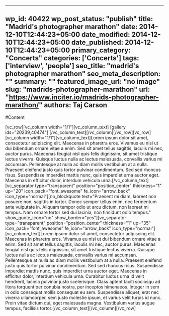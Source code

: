 
---
wp_id: 40422
wp_post_status: "publish" 
title: "Madrid's photographer marathon"
date: 2014-12-10T12:44:23+05:00
date_modified: 2014-12-10T12:44:23+05:00
date_published: 2014-12-10T12:44:23+05:00
primary_category: "Concerts"
categories: ['Concerts'] 
tags: ['interview', 'people']
seo_title: "madrid's photographer marathon"
seo_meta_description: ""
summary: ""
featured_image_url: "no image"
slug: "madrids-photographer-marathon"
url: "https://www.inciter.io/madrids-photographer-marathon/"
authors: Taj Carson
---

#Content

[vc_row][vc_column width="1/1"][vc_column_text]
[gallery ids="20239,40474"]
[/vc_column_text][/vc_column][/vc_row][vc_row][vc_column width="1/1"][vc_column_text]Lorem ipsum dolor sit amet, consectetur adipiscing elit. Maecenas in pharetra eros. Vivamus eu nisi ut dui bibendum ornare vitae a enim. Sed sit amet tellus sagittis, iaculis mi nec, auctor purus. Maecenas feugiat nisl quis felis dignissim, sit amet tristique lectus viverra. Quisque luctus nulla ac lectus malesuada, convallis varius mi accumsan. Pellentesque at nulla ac diam mollis vestibulum at a nulla. Praesent eleifend justo quis tortor pulvinar condimentum. Sed sed rhoncus risus. Suspendisse imperdiet mattis nunc, quis imperdiet urna auctor eget. Maecenas in efficitur dolor, interdum vehicula urna.[/vc_column_text][vc_separator type="transparent" position="position_center" thickness="1" up="20" icon_pack="font_awesome" fe_icon="arrow_back" icon_type="normal"][no_blockquote text="Praesent mi diam, laoreet non posuere non, sagittis in tortor. Donec semper tellus enim, nec fermentum ante vulputate in. Aliquam tempor odio ut arcu dictum, non laoreet mi tempus. Nam ornare tortor sed dui lacinia, non tincidunt odio tempus." show_quote_icon="no" show_border="yes"][vc_separator type="transparent" position="position_center" thickness="1" up="35" icon_pack="font_awesome" fe_icon="arrow_back" icon_type="normal"][vc_column_text]Lorem ipsum dolor sit amet, consectetur adipiscing elit. Maecenas in pharetra eros. Vivamus eu nisi ut dui bibendum ornare vitae a enim. Sed sit amet tellus sagittis, iaculis mi nec, auctor purus. Maecenas feugiat nisl quis felis dignissim, sit amet tristique lectus viverra. Quisque luctus nulla ac lectus malesuada, convallis varius mi accumsan. Pellentesque at nulla ac diam mollis vestibulum at a nulla. Praesent eleifend justo quis tortor pulvinar condimentum. Sed sed rhoncus risus. Suspendisse imperdiet mattis nunc, quis imperdiet urna auctor eget. Maecenas in efficitur dolor, interdum vehicula urna.&nbsp;Curabitur luctus urna id velit hendrerit, lacinia pulvinar justo scelerisque.&nbsp;Class aptent taciti sociosqu ad litora torquent per conubia nostra, per inceptos himenaeos. Integer in sem in odio consequat mollis consequat eu sem. Suspendisse aliquet, erat nec viverra ullamcorper, sem justo molestie ipsum, et varius velit turpis id nunc. Proin vitae dictum dui, eget malesuada magna. Vestibulum varius augue tempus, facilisis tortor.[/vc_column_text][/vc_column][/vc_row]

